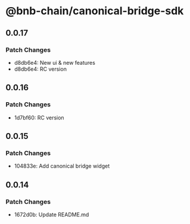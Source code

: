 # @bnb-chain/canonical-bridge-sdk

## 0.0.17

### Patch Changes

- d8db6e4: New ui & new features
- d8db6e4: RC version

## 0.0.16

### Patch Changes

- 1d7bf60: RC version

## 0.0.15

### Patch Changes

- 104833e: Add canonical bridge widget

## 0.0.14

### Patch Changes

- 1672d0b: Update README.md

